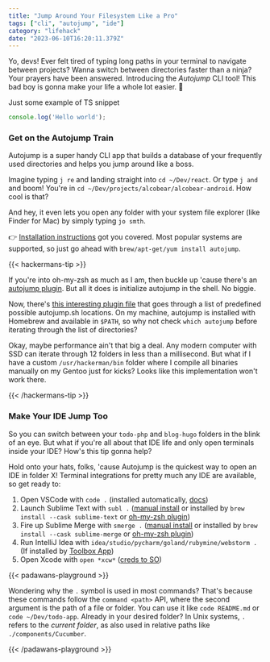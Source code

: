 ```yaml
---
title: "Jump Around Your Filesystem Like a Pro"
tags: ["cli", "autojump", "ide"]
category: "lifehack"
date: "2023-06-10T16:20:11.379Z"
---
```


Yo, devs! Ever felt tired of typing long paths in your terminal to navigate between projects? Wanna switch between directories faster than a ninja? Your prayers have been answered. Introducing the *Autojump* CLI tool! This bad boy is gonna make your life a whole lot easier. 🚀

Just some example of TS snippet

```typescript
console.log('Hello world');
```

### Get on the Autojump Train

Autojump is a super handy CLI app that builds a database of your frequently used directories and helps you jump around like a boss.

Imagine typing `j re` and landing straight into `cd ~/Dev/react`. Or type `j and` and boom! You're in `cd ~/Dev/projects/alcobear/alcobear-android`. How cool is that?

And hey, it even lets you open any folder with your system file explorer (like Finder for Mac) by simply typing `jo smth`.

👉 [Installation instructions](https://github.com/wting/autojump#installation) got you covered. Most popular systems are supported, so just go ahead with `brew/apt-get/yum install autojump`.

{{< hackermans-tip >}}

If you're into oh-my-zsh as much as I am, then buckle up 'cause there's an [autojump plugin](https://github.com/ohmyzsh/ohmyzsh/tree/master/plugins/autojump). But all it does is initialize autojump in the shell. No biggie.

Now, there's [this interesting plugin file](https://github.com/ohmyzsh/ohmyzsh/blob/master/plugins/autojump/autojump.plugin.zsh) that goes through a list of predefined possible autojump.sh locations. On my machine, autojump is installed with Homebrew and available in `$PATH`, so why not check `which autojump` before iterating through the list of directories?

Okay, maybe performance ain't that big a deal. Any modern computer with SSD can iterate through 12 folders in less than a millisecond. But what if I have a custom `/usr/hackerman/bin` folder where I compile all binaries manually on my Gentoo just for kicks? Looks like this implementation won't work there.

{{< /hackermans-tip >}}

### Make Your IDE Jump Too

So you can switch between your `todo-php` and `blog-hugo` folders in the blink of an eye. But what if you're all about that IDE life and only open terminals inside your IDE? How's this tip gonna help?

Hold onto your hats, folks, 'cause Autojump is the quickest way to open an IDE in folder X! Terminal integrations for pretty much any IDE are available, so get ready to:

1. Open VSCode with `code .` (installed automatically, [docs](https://code.visualstudio.com/docs/editor/command-line))
2. Launch Sublime Text with `subl .` ([manual install](https://www.sublimetext.com/docs/command_line.html#mac) or installed by `brew install --cask sublime-text` or [oh-my-zsh plugin](https://github.com/ohmyzsh/ohmyzsh/tree/master/plugins/sublime))
3. Fire up Sublime Merge with `smerge .` ([manual install](https://www.sublimemerge.com/docs/command_line) or installed by `brew install --cask sublime-merge` or [oh-my-zsh plugin](https://github.com/ohmyzsh/ohmyzsh/tree/master/plugins/sublime-merge))
4. Run IntelliJ Idea with `idea/studio/pycharm/goland/rubymine/webstorm .` (If installed by [Toolbox App](https://www.jetbrains.com/help/idea/working-with-the-ide-features-from-command-line.html#toolbox))
5. Open Xcode with `open *xcw*` ([creds to SO](https://stackoverflow.com/a/51297675))

{{< padawans-playground >}}

Wondering why the `.` symbol is used in most commands? That's because these commands follow the `command <path>` API, where the second argument is the path of a file or folder. You can use it like `code README.md` or `code ~/Dev/todo-app`. Already in your desired folder? In Unix systems, `.` refers to the *current folder*, as also used in relative paths like `./components/Cucumber`.

{{< /padawans-playground >}}
